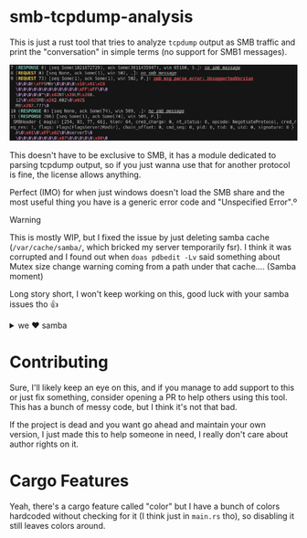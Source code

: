 # smb-tcpdump-analysis
This is just a rust tool that tries to analyze `tcpdump` output as SMB traffic and print the "conversation" in simple terms (no support for SMB1 messages).

![example output](./assets/example-output.png)

This doesn't have to be exclusive to SMB, it has a module dedicated to parsing tcpdump output, so if you just wanna use that for another protocol is fine, the license allows anything.

Perfect (IMO) for when just windows doesn't load the SMB share and the most useful thing you have is a generic error code and "Unspecified Error".º

> [!WARNING]
> This is mostly WIP, but I fixed the issue by just deleting samba cache (`/var/cache/samba/`, which bricked my server temporarily fsr). I think it was corrupted and I found out when `doas pdbedit -Lv` said something about Mutex size change warning coming from a path under that cache.... (Samba moment)
>
> Long story short, I won't keep working on this, good luck with your samba issues tho 👍

<details>
<summary>we ♥️ samba</summary>
<img src="./assets/welovesamba.png"/>
</details>

# Contributing
Sure, I'll likely keep an eye on this, and if you manage to add support to this or just fix something, consider opening a PR to help others using this tool. This has a bunch of messy code, but I think it's not that bad.

If the project is dead and you want go ahead and maintain your own version, I just made this to help someone in need, I really don't care about author rights on it.

# Cargo Features
Yeah, there's a cargo feature called "color" but I have a bunch of colors hardcoded without checking for it (I think just in `main.rs` tho), so disabling it still leaves colors around.
